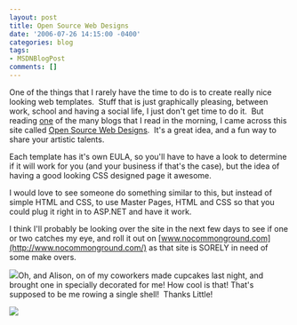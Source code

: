 ```yaml
---
layout: post
title: Open Source Web Designs
date: '2006-07-26 14:15:00 -0400'
categories: blog
tags:
- MSDNBlogPost
comments: []
---
```


One of the things that I rarely have the time to do is to create really nice looking web templates.  Stuff that is just graphically pleasing, between work, school and having a social life, I just don't get time to do it.  But reading [one](http://weblogs.asp.net/pleloup/) of the many blogs that I read in the morning, I came across this site called [Open Source Web Designs](http://www.oswd.org/).  It's a great idea, and a fun way to share your artistic talents.

Each template has it's own EULA, so you'll have to have a look to determine if it will work for you (and your business if that's the case), but the idea of having a good looking CSS designed page it awesome.

I would love to see someone do something similar to this, but instead of simple HTML and CSS, to use Master Pages, HTML and CSS so that you could plug it right in to ASP.NET and have it work.

I think I'll probably be looking over the site in the next few days to see if one or two catches my eye, and roll it out on [www.nocommonground.com](http://www.nocommonground.com/) as that site is SORELY in need of some make overs.

![](http://blogs.msdn.com/photos/petel/images/679268/secondarythumb.aspx)Oh, and Alison, on of my coworkers made cupcakes last night, and brought one in specially decorated for me! How cool is that! That's supposed to be me rowing a single shell!  Thanks Little!

![](http://blogs.msdn.com/aggbug.aspx?PostID=679280)